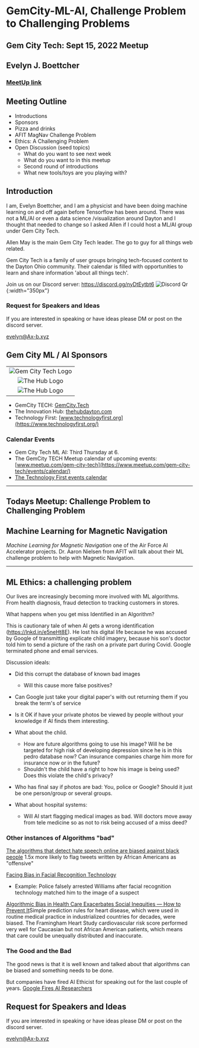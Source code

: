 # GemCity-ML-AI, Challenge Problem to Challenging Problems
## Gem City Tech: Sept 15, 2022 Meetup
## Evelyn J. Boettcher
### [MeetUp link](https://www.meetup.com/gem-city-tech/events/287250190/)


## Meeting Outline

* Introductions
* Sponsors
* Pizza and drinks
* AFIT MagNav Challenge Problem
* Ethics: A Challenging Problem
* Open Discussion (seed topics)
   * What do you want to see next week
   * What do you want to in this meetup
   * Second round of introductions
   * What new tools/toys are you playing with?

## Introduction

I am, Evelyn Boettcher, and I am a physicist and have been doing machine learning on and off again before Tensorflow has been around.  There was not a ML/AI or even a data science /visualization around Dayton and I thought that needed to change so I asked Allen if I could host a ML/AI group under Gem City Tech.

Allen May is the main Gem City Tech leader. The go to guy for all things web related.


Gem City Tech is a family of user groups bringing tech-focused content to the Dayton Ohio community. Their calendar is filled with opportunities to learn and share information 'about all things tech'.

Join us on our Discord server: https://discord.gg/nyDtEytbt6
![Discord Qr](./data/qr-code.png){:width="350px"}

### Request for Speakers and Ideas
If you are interested in speaking or have ideas please DM or post on the discord server.

evelyn@Ax-b.xyz


## Gem City ML / AI Sponsors 

|  |  
| :--: | 
| ![Gem City Tech Logo](./data/GCTLogo.PNG) | 
| ![The Hub Logo](./data/The-Hub-Logo-PNC.jpg) |
| ![The Hub Logo](./data/tech_first_logo.jpg) |

* GemCity TECH: [GemCity.Tech](https://Gemcity.tech)
* The Innovation Hub: [thehubdayton.com](https://www.thehubdayton.com/)
* Technology First: [www.technologyfirst.org](https://www.technologyfirst.org/)


### Calendar Events
* Gem City Tech ML AI: Third Thursday at 6.
* The GemCity TECH Meetup calendar of upcoming events: [www.meetup.com/gem-city-tech](https://www.meetup.com/gem-city-tech/events/calendar/)
* [The Technology First events calendar](https://www.technologyfirst.org/Technology-First-Events?EventViewMode=1&EventListViewMode=2&SelectedDate=8/20/2022&CalendarViewType=1)

---

## Todays Meetup: Challenge Problem to Challenging Problem

## Machine Learning for Magnetic Navigation

*Machine Learning for Magnetic Navigation* one of the Air Force AI Accelerator projects.  Dr. Aaron Nielsen from AFIT will talk about their ML challenge problem to help with Magnetic Navigation.

---

## ML Ethics: a challenging problem

Our lives are increasingly becoming more involved with ML algorithms.  From health diagnosis, fraud detection to tracking customers in stores. 

What happens when you get miss Identified in an Algorithm? 

This is cautionary tale of when AI gets a wrong identification (https://lnkd.in/e5neHt8E). He lost his digital life because he was accused by Google of transmitting explicate child imagery, because his son's doctor told him to send a picture of the rash on a private part during Covid.  Google terminated phone and email services.

Discussion ideals:

* Did this corrupt the database of known bad images
   * Will this cause more false positives?
* Can Google just take your digital paper's with out returning them if you break the term's of service
* Is it OK if have your private photos be viewed by people without your knowledge if AI finds them interesting.
* What about the child. 
  * How are future algorithms going to use his image? Will he be targeted for high risk of developing depression since he is in this pedro database now?  Can insurance companies charge him more for insurance now or in the future?
  * Shouldn't the child have a right to how his image is being used?  Does this violate the child's privacy?

* Who has final say if photos are bad: You, police or Google?  Should it just be one person/group or several groups.
* What about hospital systems: 
   * Will AI start flagging medical images as bad.  Will doctors move away from tele medicine so as not to risk being accused of a miss deed?

### Other instances of Algorithms "bad"

[The algorithms that detect hate speech online are biased against black people](https://www.vox.com/recode/2019/8/15/20806384/social-media-hate-speech-bias-black-african-american-facebook-twitter) 1.5x more likely to flag tweets written by African Americans as "offensive"


[Facing Bias in Facial Recognition Technology](https://www.theregreview.org/2021/03/20/saturday-seminar-facing-bias-in-facial-recognition-technology/)
* Example: Police falsely arrested Williams after facial recognition technology matched him to the image of a suspect

[Algorithmic Bias in Health Care Exacerbates Social Inequities — How to Prevent It](https://www.hsph.harvard.edu/ecpe/how-to-prevent-algorithmic-bias-in-health-care/)Simple prediction rules for heart disease, which were used in routine medical practice in industrialized countries for decades, were biased. The Framingham Heart Study cardiovascular risk score performed very well for Caucasian but not African American patients, which means that care could be unequally distributed and inaccurate. 


### The Good and the Bad

The good news is that it is well known and talked about that algorithms can be biased and something needs to be done.

But companies have fired AI Ethicist for speaking out for the last couple of years. [Google Fires AI Researchers](https://www.nytimes.com/2022/05/02/technology/google-fires-ai-researchers.html)


## Request for Speakers and Ideas
If you are interested in speaking or have ideas please DM or post on the discord server.

evelyn@Ax-b.xyz